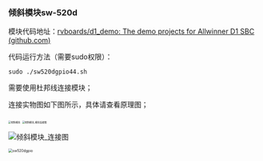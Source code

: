 ### 倾斜模块sw-520d

模块代码地址：[rvboards/d1_demo: The demo projects for Allwinner D1 SBC (github.com)](https://github.com/rvboards/d1_demo)

代码运行方法（需要sudo权限）：

```
sudo ./sw520dgpio44.sh
```

需要使用杜邦线连接模块；

连接实物图如下图所示，具体请查看原理图；

<img src="../img/倾斜模块.jpg" alt="倾斜模块" style="zoom: 33%;" />



<img src="../img/倾斜模块_模块连接图.jpg" alt="倾斜模块_模块连接图" style="zoom: 33%;" />



![倾斜模块_连接图](../img倾斜模块_连接图.png)

<img src="G:\micro_programing\D1\img\RVBoards_img\sw520dgpio.png" alt="sw520dgpio" style="zoom: 50%;" />
